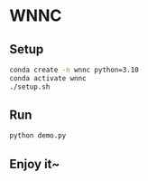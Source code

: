 # WNNC

## Setup

```bash
conda create -n wnnc python=3.10
conda activate wnnc
./setup.sh
```

## Run

```bash
python demo.py
```

## Enjoy it~
